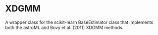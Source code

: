 # XDGMM
A wrapper class for the scikit-learn BaseEstimator class that implements both the astroML and Bovy et al. (2011) XDGMM methods.
